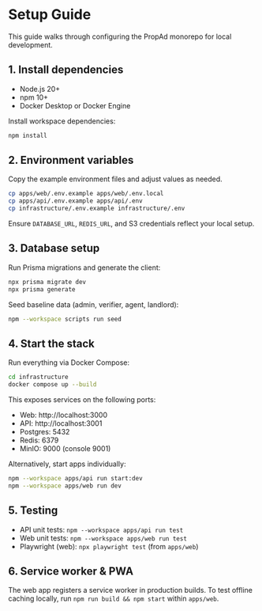 # Setup Guide

This guide walks through configuring the PropAd monorepo for local development.

## 1. Install dependencies

- Node.js 20+
- npm 10+
- Docker Desktop or Docker Engine

Install workspace dependencies:

```bash
npm install
```

## 2. Environment variables

Copy the example environment files and adjust values as needed.

```bash
cp apps/web/.env.example apps/web/.env.local
cp apps/api/.env.example apps/api/.env
cp infrastructure/.env.example infrastructure/.env
```

Ensure `DATABASE_URL`, `REDIS_URL`, and S3 credentials reflect your local setup.

## 3. Database setup

Run Prisma migrations and generate the client:

```bash
npx prisma migrate dev
npx prisma generate
```

Seed baseline data (admin, verifier, agent, landlord):

```bash
npm --workspace scripts run seed
```

## 4. Start the stack

Run everything via Docker Compose:

```bash
cd infrastructure
docker compose up --build
```

This exposes services on the following ports:

- Web: http://localhost:3000
- API: http://localhost:3001
- Postgres: 5432
- Redis: 6379
- MinIO: 9000 (console 9001)

Alternatively, start apps individually:

```bash
npm --workspace apps/api run start:dev
npm --workspace apps/web run dev
```

## 5. Testing

- API unit tests: `npm --workspace apps/api run test`
- Web unit tests: `npm --workspace apps/web run test`
- Playwright (web): `npx playwright test` (from `apps/web`)

## 6. Service worker & PWA

The web app registers a service worker in production builds. To test offline caching locally, run `npm run build && npm start` within `apps/web`.

